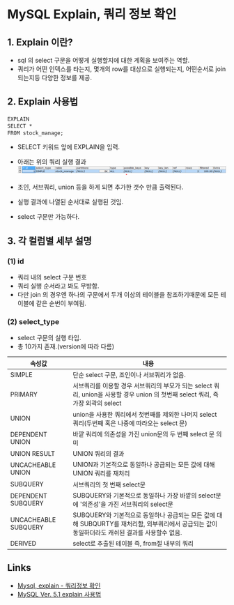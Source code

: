 # MySQL Explain, 쿼리 정보 확인

## 1. Explain 이란?
- sql 의 select 구문을 어떻게 실행할지에 대한 계획을 보여주는 역할.
-  쿼리가 어떤 인덱스를 타는지, 몇개의 row를 대상으로 실행되는지, 어떤순서로 join 되는지등
다양한 정보를 제공.

## 2. Explain 사용법
```mysql
EXPLAIN
SELECT *
FROM stock_manage;
```
- SELECT 키워드 앞에 EXPLAIN을 입력.
- 아래는 위의 쿼리 실행 결과
![mysqlExplain](/images/mysqlExplain.PNG)

- 조인, 서브쿼리, union 등을 하게 되면 추가한 갯수 만큼 출력된다.
- 실행 결과에 나열된 순서대로 실행된 것임.
- select 구문만 가능하다.

## 3. 각 컬럼별 세부 설명

### (1) id
- 쿼리 내의 select 구분 번호
- 쿼리 실행 순서라고 봐도 무방함.
- 다만 join 의 경우엔 하나의 구문에서 두개 이상의 테이블을 참조하기때문에 모든 테이블에 같은 순번이 부여됨.

### (2) select_type
- select 구문의 실행 타입.
- 총 10가지 존재.(version에 따라 다름)

| 속성값 | 내용 |
| ------- | ----- |
| SIMPLE | 단순 select 구문, 조인이나 서브쿼리가 없음.|
| PRIMARY | 서브쿼리를 이용할 경우 서브쿼리의 부모가 되는 select 쿼리, union을 사용할 경우 union 의 첫번째 select 쿼리, 즉 가장 외곽의 select |
| UNION	| union을 사용한 쿼리에서 첫번째를 제외한 나머지 select 쿼리(두번째 혹은 나중에 따라오는 select 문) | 
| DEPENDENT UNION | 바깥 쿼리에 의존성을 가진 union문의 두 번째 select 문 의미 | 
| UNION RESULT	| UNION 쿼리의 결과 | 
| UNCACHEABLE UNION	| UNION과 기본적으로 동일하나 공급되는 모든 값에 대해 UNION 쿼리를 재처리 | 
| SUBQUERY	| 서브쿼리의 첫 번째 select문 | 
| DEPENDENT SUBQUERY | SUBQUERY와 기본적으로 동일하나 가장 바깥의 select문에 '의존성'을 가진 서브쿼리의 select문 | 
| UNCACHEABLE SUBQUERY |  SUBQUERY와 기본적으로 동일하나 공급되는 모든 값에 대해 SUBQURTY를 재처리함, 외부쿼리에서 공급되는 값이 동일하더라도 캐쉬된 결과를 사용할수 없음.| 
| DERIVED | select로 추출된 테이블 즉, from절 내부의 쿼리 |


## Links
- [Mysql, explain - 쿼리정보 확인](http://www.dontorz.com/bbs/?mode=view&bbsid=study&ctg_cd=sql&bltn_seq=176)
- [MySQL Ver. 5.1 explain 사용법](http://mysqldba.tistory.com/162)